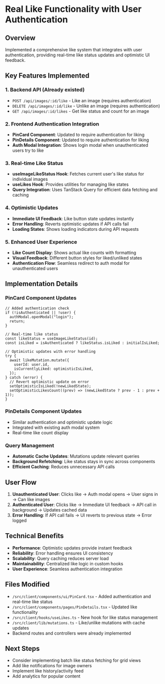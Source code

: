 # Real Like Functionality with User Authentication

## Overview

Implemented a comprehensive like system that integrates with user authentication, providing real-time like status updates and optimistic UI feedback.

## Key Features Implemented

### 1. Backend API (Already existed)

- `POST /api/images/:id/like` - Like an image (requires authentication)
- `DELETE /api/images/:id/like` - Unlike an image (requires authentication)
- `GET /api/images/:id/likes` - Get like status and count for an image

### 2. Frontend Authentication Integration

- **PinCard Component**: Updated to require authentication for liking
- **PinDetails Component**: Updated to require authentication for liking
- **Auth Modal Integration**: Shows login modal when unauthenticated users try to like

### 3. Real-time Like Status

- **useImageLikeStatus Hook**: Fetches current user's like status for individual images
- **useLikes Hook**: Provides utilities for managing like states
- **Query Integration**: Uses TanStack Query for efficient data fetching and caching

### 4. Optimistic Updates

- **Immediate UI Feedback**: Like button state updates instantly
- **Error Handling**: Reverts optimistic updates if API calls fail
- **Loading States**: Shows loading indicators during API requests

### 5. Enhanced User Experience

- **Like Count Display**: Shows actual like counts with formatting
- **Visual Feedback**: Different button styles for liked/unliked states
- **Authentication Flow**: Seamless redirect to auth modal for unauthenticated users

## Implementation Details

### PinCard Component Updates

```tsx
// Added authentication check
if (!isAuthenticated || !user) {
  authModal.openModal("login");
  return;
}

// Real-time like status
const likeStatus = useImageLikeStatus(id);
const isLiked = isAuthenticated ? likeStatus.isLiked : initialIsLiked;

// Optimistic updates with error handling
try {
  await likeMutation.mutate({
    userId: user.id,
    isCurrentlyLiked: optimisticIsLiked,
  });
} catch (error) {
  // Revert optimistic update on error
  setOptimisticIsLiked(!newLikedState);
  setOptimisticLikesCount((prev) => (newLikedState ? prev - 1 : prev + 1));
}
```

### PinDetails Component Updates

- Similar authentication and optimistic update logic
- Integrated with existing auth modal system
- Real-time like count display

### Query Management

- **Automatic Cache Updates**: Mutations update relevant queries
- **Background Refetching**: Like status stays in sync across components
- **Efficient Caching**: Reduces unnecessary API calls

## User Flow

1. **Unauthenticated User**: Clicks like → Auth modal opens → User signs in → Can like images
2. **Authenticated User**: Clicks like → Immediate UI feedback → API call in background → Updates cached data
3. **Error Handling**: If API call fails → UI reverts to previous state → Error logged

## Technical Benefits

- **Performance**: Optimistic updates provide instant feedback
- **Reliability**: Error handling ensures UI consistency
- **Scalability**: Query caching reduces server load
- **Maintainability**: Centralized like logic in custom hooks
- **User Experience**: Seamless authentication integration

## Files Modified

- `/src/client/components/ui/PinCard.tsx` - Added authentication and real-time like status
- `/src/client/components/pages/PinDetails.tsx` - Updated like functionality
- `/src/client/hooks/useLikes.ts` - New hook for like status management
- `/src/client/lib/mutations.ts` - Like/unlike mutations with cache updates
- Backend routes and controllers were already implemented

## Next Steps

- Consider implementing batch like status fetching for grid views
- Add like notifications for image owners
- Implement like history/activity feed
- Add analytics for popular content
